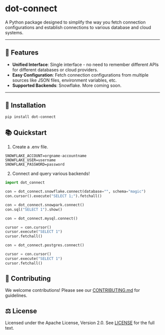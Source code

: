 # dot-connect

A Python package designed to simplify the way you fetch connection configurations and establish connections to various database and cloud systems.

---

## 🚀 Features

- **Unified Interface**: Single interface - no need to remember different APIs for different databases or cloud providers.
- **Easy Configuration**: Fetch connection configurations from multiple sources like JSON files, environment variables, etc.
- **Supported Backends**: Snowflake. More coming soon.

---

## 💽 Installation

```bash
pip install dot-connect
```

## 📚 Quickstart

1. Create a .env file.
```
SNOWFLAKE_ACCOUNT=orgname-accountname
SNOWFLAKE_USER=username
SNOWFLAKE_PASSWORD=password
```

2. Connect and query various backends!
```python
import dot_connect

con = dot_connect.snowflake.connect(database="", schema="magic")
con.cursor().execute("SELECT 1;").fetchall()

con = dot_connect.snowpark.connect()
con.sql("SELECT 1").show()

con = dot_connect.mysql.connect()

cursor = con.cursor()
cursor.execute("SELECT 1")
cursor.fetchall()

con = dot_connect.postgres.connect()

cursor = con.cursor()
cursor.execute("SELECT 1")
cursor.fetchall()
```

## 🤝 Contributing

We welcome contributions! Please see our [CONTRIBUTING.md](CONTRIBUTING.md) for guidelines.

## ⚖️ License
Licensed under the Apache License, Version 2.0. See [LICENSE](LICENSE) for the full text.

